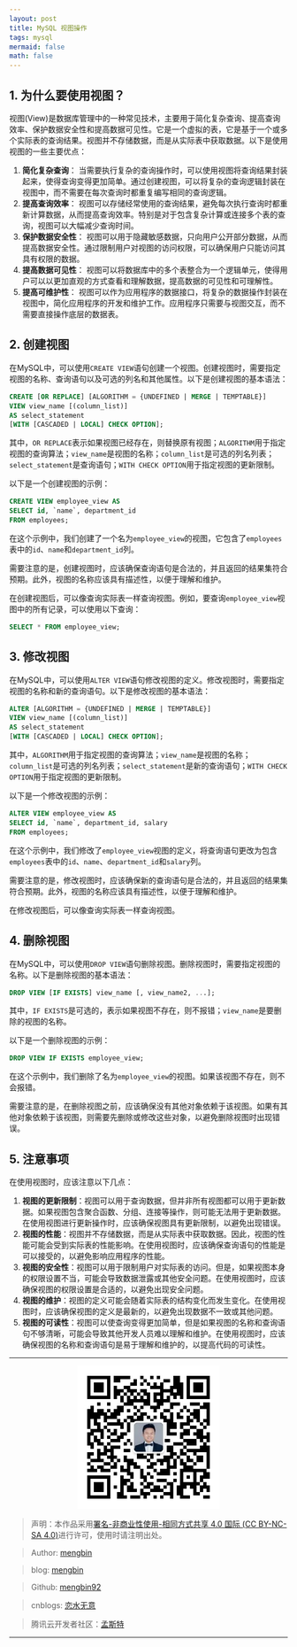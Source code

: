 ```yaml
---
layout: post
title: MySQL 视图操作
tags: mysql
mermaid: false
math: false
---  
```


## 1. 为什么要使用视图？

视图(View)是数据库管理中的一种常见技术，主要用于简化复杂查询、提高查询效率、保护数据安全性和提高数据可见性。它是一个虚拟的表，它是基于一个或多个实际表的查询结果。视图并不存储数据，而是从实际表中获取数据。以下是使用视图的一些主要优点：

1. **简化复杂查询**： 当需要执行复杂的查询操作时，可以使用视图将查询结果封装起来，使得查询变得更加简单。通过创建视图，可以将复杂的查询逻辑封装在视图中，而不需要在每次查询时都重复编写相同的查询逻辑。
2. **提高查询效率**： 视图可以存储经常使用的查询结果，避免每次执行查询时都重新计算数据，从而提高查询效率。特别是对于包含复杂计算或连接多个表的查询，视图可以大幅减少查询时间。
3. **保护数据安全性**： 视图可以用于隐藏敏感数据，只向用户公开部分数据，从而提高数据安全性。通过限制用户对视图的访问权限，可以确保用户只能访问其具有权限的数据。
4. **提高数据可见性**： 视图可以将数据库中的多个表整合为一个逻辑单元，使得用户可以以更加直观的方式查看和理解数据，提高数据的可见性和可理解性。
5. **提高可维护性**： 视图可以作为应用程序的数据接口，将复杂的数据操作封装在视图中，简化应用程序的开发和维护工作。应用程序只需要与视图交互，而不需要直接操作底层的数据表。

## 2. 创建视图

在MySQL中，可以使用`CREATE VIEW`语句创建一个视图。创建视图时，需要指定视图的名称、查询语句以及可选的列名和其他属性。以下是创建视图的基本语法：

```sql
CREATE [OR REPLACE] [ALGORITHM = {UNDEFINED | MERGE | TEMPTABLE}]
VIEW view_name [(column_list)]
AS select_statement
[WITH [CASCADED | LOCAL] CHECK OPTION];
```

其中，`OR REPLACE`表示如果视图已经存在，则替换原有视图；`ALGORITHM`用于指定视图的查询算法；`view_name`是视图的名称；`column_list`是可选的列名列表；`select_statement`是查询语句；`WITH CHECK OPTION`用于指定视图的更新限制。

以下是一个创建视图的示例：

```sql
CREATE VIEW employee_view AS
SELECT id, `name`, department_id
FROM employees;
```

在这个示例中，我们创建了一个名为`employee_view`的视图，它包含了`employees`表中的`id`、`name`和`department_id`列。

需要注意的是，创建视图时，应该确保查询语句是合法的，并且返回的结果集符合预期。此外，视图的名称应该具有描述性，以便于理解和维护。

在创建视图后，可以像查询实际表一样查询视图。例如，要查询`employee_view`视图中的所有记录，可以使用以下查询：

```sql
SELECT * FROM employee_view;
```

## 3. 修改视图

在MySQL中，可以使用`ALTER VIEW`语句修改视图的定义。修改视图时，需要指定视图的名称和新的查询语句。以下是修改视图的基本语法：

```sql
ALTER [ALGORITHM = {UNDEFINED | MERGE | TEMPTABLE}]
VIEW view_name [(column_list)]
AS select_statement
[WITH [CASCADED | LOCAL] CHECK OPTION];
```

其中，`ALGORITHM`用于指定视图的查询算法；`view_name`是视图的名称；`column_list`是可选的列名列表；`select_statement`是新的查询语句；`WITH CHECK OPTION`用于指定视图的更新限制。

以下是一个修改视图的示例：

```sql
ALTER VIEW employee_view AS
SELECT id, `name`, department_id, salary
FROM employees;
```

在这个示例中，我们修改了`employee_view`视图的定义，将查询语句更改为包含`employees`表中的`id`、`name`、`department_id`和`salary`列。

需要注意的是，修改视图时，应该确保新的查询语句是合法的，并且返回的结果集符合预期。此外，视图的名称应该具有描述性，以便于理解和维护。

在修改视图后，可以像查询实际表一样查询视图。

## 4. 删除视图

在MySQL中，可以使用`DROP VIEW`语句删除视图。删除视图时，需要指定视图的名称。以下是删除视图的基本语法：

```sql
DROP VIEW [IF EXISTS] view_name [, view_name2, ...];
```

其中，`IF EXISTS`是可选的，表示如果视图不存在，则不报错；`view_name`是要删除的视图的名称。

以下是一个删除视图的示例：

```sql
DROP VIEW IF EXISTS employee_view;
```

在这个示例中，我们删除了名为`employee_view`的视图。如果该视图不存在，则不会报错。

需要注意的是，在删除视图之前，应该确保没有其他对象依赖于该视图。如果有其他对象依赖于该视图，则需要先删除或修改这些对象，以避免删除视图时出现错误。

## 5. 注意事项

在使用视图时，应该注意以下几点：

1. **视图的更新限制**：视图可以用于查询数据，但并非所有视图都可以用于更新数据。如果视图包含聚合函数、分组、连接等操作，则可能无法用于更新数据。在使用视图进行更新操作时，应该确保视图具有更新限制，以避免出现错误。
2. **视图的性能**：视图并不存储数据，而是从实际表中获取数据。因此，视图的性能可能会受到实际表的性能影响。在使用视图时，应该确保查询语句的性能是可以接受的，以避免影响应用程序的性能。
3. **视图的安全性**：视图可以用于限制用户对实际表的访问。但是，如果视图本身的权限设置不当，可能会导致数据泄露或其他安全问题。在使用视图时，应该确保视图的权限设置是合适的，以避免出现安全问题。
4. **视图的维护**：视图的定义可能会随着实际表的结构变化而发生变化。在使用视图时，应该确保视图的定义是最新的，以避免出现数据不一致或其他问题。
5. **视图的可读性**：视图可以使查询变得更加简单，但是如果视图的名称和查询语句不够清晰，可能会导致其他开发人员难以理解和维护。在使用视图时，应该确保视图的名称和查询语句是易于理解和维护的，以提高代码的可读性。

---

<div align="center">
  <img src="../img/qrcode_wechat.jpg" alt="孟斯特">
</div>

> 声明：本作品采用[署名-非商业性使用-相同方式共享 4.0 国际 (CC BY-NC-SA 4.0)](https://creativecommons.org/licenses/by-nc-sa/4.0/deed.zh)进行许可，使用时请注明出处。  

> Author: [mengbin](mengbin1992@outlook.com)  

> blog: [mengbin](https://mengbin.top)  

> Github: [mengbin92](https://mengbin92.github.io/)  

> cnblogs: [恋水无意](https://www.cnblogs.com/lianshuiwuyi/)  

> 腾讯云开发者社区：[孟斯特](https://cloud.tencent.com/developer/user/6649301)  

---
